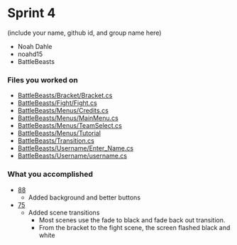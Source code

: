 # Sprint 4

(include your name, github id, and group name here)

- Noah Dahle
- noahd15
- BattleBeasts

### Files you worked on

- [BattleBeasts/Bracket/Bracket.cs](https://github.com/utk-cs340-fall22/BattleBeasts/blob/main/Bracket/Bracket.cs)
- [BattleBeasts/Fight/Fight.cs](https://github.com/utk-cs340-fall22/BattleBeasts/blob/main/Fight/Fight.cs)
- [BattleBeasts/Menus/Credits.cs](https://github.com/utk-cs340-fall22/BattleBeasts/blob/main/Menus/Credits.cs)
- [BattleBeasts/Menus/MainMenu.cs](https://github.com/utk-cs340-fall22/BattleBeasts/blob/main/Menus/MainMenu.cs)
- [BattleBeasts/Menus/TeamSelect.cs](https://github.com/utk-cs340-fall22/BattleBeasts/blob/main/Menus/TeamSelect.cs)
- [BattleBeasts/Menus/Tutorial](https://github.com/utk-cs340-fall22/BattleBeasts/blob/main/Menus/Tutorial.cs)
- [BattleBeasts/Transition.cs](https://github.com/utk-cs340-fall22/BattleBeasts/blob/main/Transition.cs)
- [BattleBeasts/Username/Enter_Name.cs](https://github.com/utk-cs340-fall22/BattleBeasts/blob/main/Username/Enter_Name.cs)
- [BattleBeasts/Username/username.cs](https://github.com/utk-cs340-fall22/BattleBeasts/blob/main/Username/username.cs)


### What you accomplished

* [88](https://github.com/utk-cs340-fall22/BattleBeasts/issues/88)
  - Added background and better buttons
* [75](https://github.com/utk-cs340-fall22/BattleBeasts/issues/75)
  - Added scene transitions
    - Most scenes use the fade to black and fade back out transition. 
    - From the bracket to the fight scene, the screen flashed black and white


